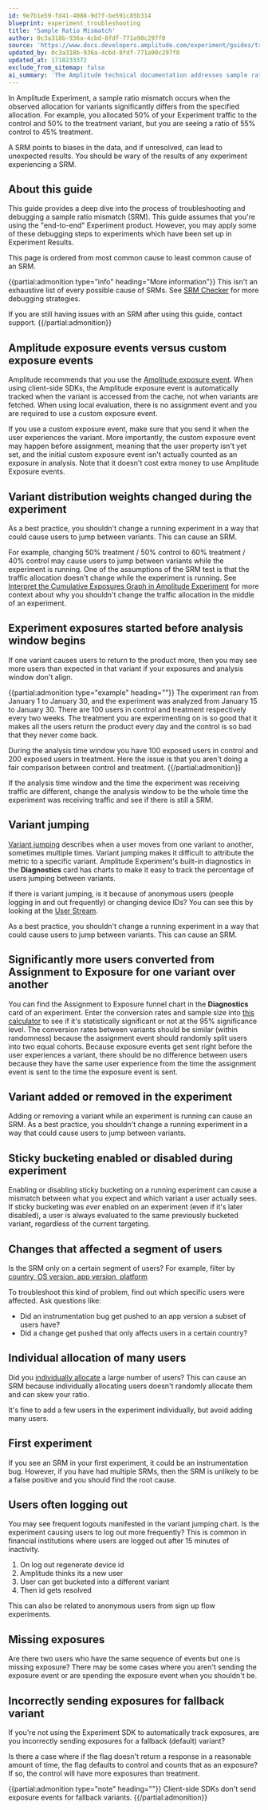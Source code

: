 ```yaml
---
id: 9e7b1e59-fd41-4088-9d7f-be591c85b314
blueprint: experiment_troubleshooting
title: 'Sample Ratio Mismatch'
author: 0c3a318b-936a-4cbd-8fdf-771a90c297f0
source: 'https://www.docs.developers.amplitude.com/experiment/guides/troubleshooting/sample-ratio-mismatch/'
updated_by: 0c3a318b-936a-4cbd-8fdf-771a90c297f0
updated_at: 1718233372
exclude_from_sitemap: false
ai_summary: 'The Amplitude technical documentation addresses sample ratio mismatches (SRM) in experiments. It explains troubleshooting steps for SRMs, recommends using Amplitude exposure events, warns against changing variant distribution weights during an experiment, and highlights issues like variant jumping and missing exposures. The document also covers scenarios like users logging out, individual user allocation, and handling fallback variants. By following the guidelines provided, you can effectively identify and resolve SRMs in your experiments to ensure accurate data analysis and reliable results.'
---
```

In Amplitude Experiment, a sample ratio mismatch occurs when the observed allocation for variants significantly differs from the specified allocation. For example, you allocated 50% of your Experiment traffic to the control and 50% to the treatment variant, but you are seeing a ratio of 55% control to 45% treatment.

A SRM points to biases in the data, and if unresolved, can lead to unexpected results. You should be wary of the results of any experiment experiencing a SRM.

## About this guide

This guide provides a deep dive into the process of troubleshooting and debugging a sample ratio mismatch (SRM). This guide assumes that you're using the "end-to-end" Experiment product. However, you may apply some of these debugging steps to experiments which have been set up in Experiment Results.

This page is ordered from most common cause to least common cause of an SRM.

{{partial:admonition type="info" heading="More information"}}
This isn't an exhaustive list of every possible cause of SRMs. See [SRM Checker](https://www.lukasvermeer.nl/srm/docs/faq/#what-can-we-do-about-sample-ratio-mismatch) for more debugging strategies. 
    
If you are still having issues with an SRM after using this guide, contact support. 
{{/partial:admonition}}

## Amplitude exposure events versus custom exposure events
<!-- Casey: Revisit -->
Amplitude recommends that you use the [Amplitude exposure event](/docs/feature-experiment/under-the-hood/event-tracking#exposure-events). When using client-side SDKs, the Amplitude exposure event is automatically tracked when the variant is accessed from the cache, not when variants are fetched. When using local evaluation, there is no assignment event and you are required to use a custom exposure event. 

If you use a custom exposure event, make sure that you send it when the user experiences the variant. More importantly, the custom exposure event may happen before assignment, meaning that the user property isn't yet set, and the initial custom exposure event isn't actually counted as an exposure in analysis. Note that it doesn't cost extra money to use Amplitude Exposure events.

## Variant distribution weights changed during the experiment

As a best practice, you shouldn't change a running experiment in a way that could cause users to jump between variants. This can cause an SRM.

For example, changing 50% treatment / 50% control to 60% treatment / 40% control may cause users to jump between variants while the experiment is running. One of the assumptions of the SRM test is that the traffic allocation doesn't change while the experiment is running. See [Interpret the Cumulative Exposures Graph in Amplitude Experiment](/docs/feature-experiment/advanced-techniques/cumulative-exposure-change-slope) for more context about why you shouldn't change the traffic allocation in the middle of an experiment.

## Experiment exposures started before analysis window begins

If one variant causes users to return to the product more, then you may see more users than expected in that variant if your exposures and analysis window don't align. 


{{partial:admonition type="example" heading=""}}
The experiment ran from January 1 to January 30, and the experiment was analyzed from January 15 to January 30. There are 100 users in control and treatment respectively every two weeks. The treatment you are experimenting on is so good that it makes all the users return the product every day and the control is so bad that they never come back. 

During the analysis time window you have 100 exposed users in control and 200 exposed users in treatment. Here the issue is that you aren't doing a fair comparison between control and treatment. 
{{/partial:admonition}}
    
If the analysis time window and the time the experiment was receiving traffic are different, change the analysis window to be the whole time the experiment was receiving traffic and see if there is still a SRM.

## Variant jumping

[Variant jumping](/docs/feature-experiment/troubleshooting/variant-jumping) describes when a user moves from one variant to another, sometimes multiple times. Variant jumping makes it difficult to attribute the metric to a specific variant. Amplitude Experiment's built-in diagnostics in the **Diagnostics** card has charts to make it easy to track the percentage of users jumping between variants. 

If there is variant jumping, is it because of anonymous users (people logging in and out frequently) or changing device IDs? You can see this by looking at the [User Stream](/docs/analytics/user-data-lookup).

As a best practice, you shouldn't change a running experiment in a way that could cause users to jump between variants. This can cause an SRM.

## Significantly more users converted from Assignment to Exposure for one variant over another

You can find the Assignment to Exposure funnel chart in the **Diagnostics** card of an experiment. Enter the conversion rates and sample size into [this calculator](https://www.socscistatistics.com/tests/ztest/default2.aspx) to see if it's statistically significant or not at the 95% significance level. The conversion rates between variants should be similar (within randomness) because the assignment event should randomly split users into two equal cohorts. Because exposure events get sent right before the user experiences a variant, there should be no difference between users because they have the same user experience from the time the assignment event is sent to the time the exposure event is sent.

## Variant added or removed in the experiment

Adding or removing a variant while an experiment is running can cause an SRM. As a best practice, you shouldn't change a running experiment in a way that could cause users to jump between variants. 

## Sticky bucketing enabled or disabled during experiment

Enabling or disabling sticky bucketing on a running experiment can cause a mismatch between what you expect and which variant a user actually sees. If sticky bucketing was _ever_ enabled on an experiment (even if it's later disabled), a user is always evaluated to the same previously bucketed variant, regardless of the current targeting.

## Changes that affected a segment of users

Is the SRM only on a certain segment of users? For example, filter by [country, OS version, app version, platform](/docs/get-started/user-property-definitions)

To troubleshoot this kind of problem, find out which specific users were affected. Ask questions like:

- Did an instrumentation bug get pushed to an app version a subset of users have?
- Did a change get pushed that only affects users in a certain country?

## Individual allocation of many users

Did you [individually allocate](/docs/feature-experiment/implementation#individual-inclusions) a large number of users?
This can cause an SRM because individually allocating users doesn't randomly allocate them and can skew your ratio. 

It's fine to add a few users in the experiment individually, but avoid adding many users.

## First experiment 

If you see an SRM in your first experiment, it could be an instrumentation bug. However, if you have had multiple SRMs, then the SRM is unlikely to be a false positive and you should find the root cause. 

## Users often logging out

You may see frequent logouts manifested in the variant jumping chart. Is the experiment causing users to log out more frequently? This is common in financial institutions where users are logged out after 15 minutes of inactivity.

1. On log out regenerate device id
2. Amplitude thinks its a new user
3. User can get bucketed into a different variant
4. Then id gets resolved

This can also be related to anonymous users from sign up flow experiments. 

## Missing exposures

Are there two users who have the same sequence of events but one is missing exposure? There may be some cases where you aren't sending the exposure event or are spending the exposure event when you shouldn't be.

## Incorrectly sending exposures for fallback variant 

If you're not using the Experiment SDK to automatically track exposures, are you incorrectly sending exposures for a fallback (default) variant?

Is there a case where if the flag doesn't return a response in a reasonable amount of time, the flag defaults to control and counts that as an exposure? If so, the control will have more exposures than treatment.

{{partial:admonition type="note" heading=""}}
Client-side SDKs don't send exposure events for fallback variants.
{{/partial:admonition}}
